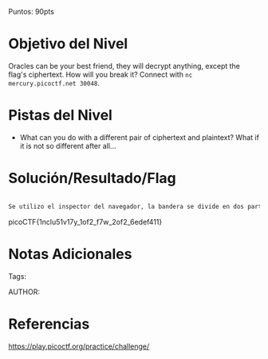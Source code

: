 Puntos: 90pts
# Objetivo del Nivel

Oracles can be your best friend, they will decrypt anything, except the flag's ciphertext. How will you break it? Connect with `nc mercury.picoctf.net 30048`.
# Pistas del Nivel
- What can you do with a different pair of ciphertext and plaintext? What if it is not so different after all...
# Solución/Resultado/Flag

```bash

Se utilizo el inspector del navegador, la bandera se divide en dos partes,

```

picoCTF{1nclu51v17y_1of2_f7w_2of2_6edef411}
# Notas Adicionales

Tags:

AUTHOR:
# Referencias

https://play.picoctf.org/practice/challenge/